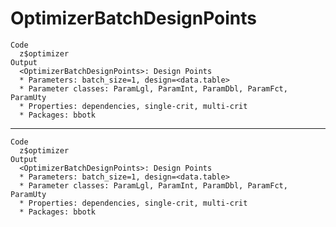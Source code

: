 # OptimizerBatchDesignPoints

    Code
      z$optimizer
    Output
      <OptimizerBatchDesignPoints>: Design Points
      * Parameters: batch_size=1, design=<data.table>
      * Parameter classes: ParamLgl, ParamInt, ParamDbl, ParamFct, ParamUty
      * Properties: dependencies, single-crit, multi-crit
      * Packages: bbotk

---

    Code
      z$optimizer
    Output
      <OptimizerBatchDesignPoints>: Design Points
      * Parameters: batch_size=1, design=<data.table>
      * Parameter classes: ParamLgl, ParamInt, ParamDbl, ParamFct, ParamUty
      * Properties: dependencies, single-crit, multi-crit
      * Packages: bbotk

